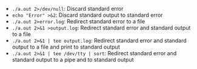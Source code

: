 - `./a.out 2>/dev/null`: Discard standard error
- `echo "Error" >&2`: Discard standard output to standard error
- `./a.out 2>error.log`: Redirect standard error to a file
- `./a.out 2>&1 >output.log`: Redirect standard error and standard output to a file
- `./a.out 2>&1 | tee output.log`: Redirect standard error and standard output to a file and print to standard output
- `./a.out 2>&1 | tee /dev/tty | sort`: Redirect standard error and standard output to a pipe and to standard output
